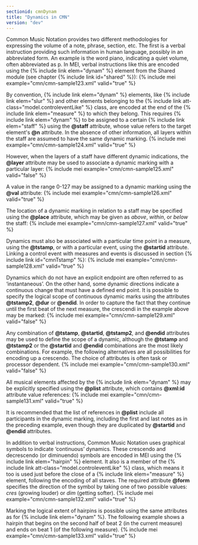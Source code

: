 ```yaml
---
sectionid: cmnDynam
title: "Dynamics in CMN"
version: "dev"
---
```


Common Music Notation provides two different methodologies for expressing the volume of a note, phrase, section, etc. The first is a verbal instruction providing such information in human language, possibly in an abbreviated form. An example is the word piano, indicating a quiet volume, often abbreviated as p. In MEI, verbal instructions like this are encoded using the {% include link elem="dynam" %} element from the Shared module (see chapter {% include link id="shared" %}):
{% include mei example="cmn/cmn-sample123.xml" valid="true" %}
    
By convention, {% include link elem="dynam" %} elements, like {% include link elem="slur" %} and other elements belonging to the {% include link att-class="model.controleventLike" %} class, are encoded at the end of the {% include link elem="measure" %} to which they belong. This requires {% include link elem="dynam" %} to be assigned to a certain {% include link elem="staff" %} using the **@staff** attribute, whose value refers to the target element's **@n** attribute. In the absence of other information, all layers within the staff are assumed to have the same dynamic marking.
{% include mei example="cmn/cmn-sample124.xml" valid="true" %}
    
However, when the layers of a staff have different dynamic indications, the **@layer** attribute may be used to associate a dynamic marking with a particular layer:
{% include mei example="cmn/cmn-sample125.xml" valid="false" %}
    
A value in the range 0-127 may be assigned to a dynamic marking using the **@val** attribute:
{% include mei example="cmn/cmn-sample126.xml" valid="true" %}
    
The location of a dynamic marking in relation to a staff may be specified using the **@place** attribute, which may be given as *above*, *within*, or *below* the staff:
{% include mei example="cmn/cmn-sample127.xml" valid="true" %}
    
Dynamics must also be associated with a particular time point in a measure, using the **@tstamp**, or with a particular event, using the **@startid** attribute. Linking a control event with measures and events is discussed in section {% include link id="cmnTstamp" %}:
{% include mei example="cmn/cmn-sample128.xml" valid="true" %}
    
Dynamics which do not have an explicit endpoint are often referred to as ‘instantaneous’. On the other hand, some dynamic directions indicate a continuous change that must have a defined end point. It is possible to specify the logical scope of continuous dynamic marks using the attributes **@tstamp2**, **@dur** or **@endid**. In order to capture the fact that they continue until the first beat of the next measure, the crescendi in the example above may be marked:
{% include mei example="cmn/cmn-sample129.xml" valid="false" %}
    
Any combination of **@tstamp**, **@startid**, **@tstamp2**, and **@endid** attributes may be used to define the scope of a dynamic, although the **@tstamp** and **@tstamp2** or the **@startid** and **@endid** combinations are the most likely combinations. For example, the following alternatives are all possibilities for encoding up a crescendo. The choice of attributes is often task or processor dependent.
{% include mei example="cmn/cmn-sample130.xml" valid="false" %}
    
All musical elements affected by the {% include link elem="dynam" %} may be explicitly specified using the **@plist** attribute, which contains **@xml:id** attribute value references:
{% include mei example="cmn/cmn-sample131.xml" valid="true" %}
    
It is recommended that the list of references in **@plist** include all participants in the dynamic marking, including the first and last notes as in the preceding example, even though they are duplicated by **@startid** and **@endid** attributes.

In addition to verbal instructions, Common Music Notation uses graphical symbols to indicate ‘continuous’ dynamics. These crescendo and decrescendo (or diminuendo) symbols are encoded in MEI using the {% include link elem="hairpin" %} element. It also is a member of the {% include link att-class="model.controleventLike" %} class, which means it too is used just before the close of a {% include link elem="measure" %} element, following the encoding of all staves. The required attribute **@form** specifies the direction of the symbol by taking one of two possible values: *cres* (growing louder) or *dim* (getting softer).
{% include mei example="cmn/cmn-sample132.xml" valid="true" %}
    
Marking the logical extent of hairpins is possible using the same attributes as for {% include link elem="dynam" %}. The following example shows a hairpin that begins on the second half of beat 2 (in the current measure) and ends on beat 1 (of the following measure).
{% include mei example="cmn/cmn-sample133.xml" valid="true" %}
    